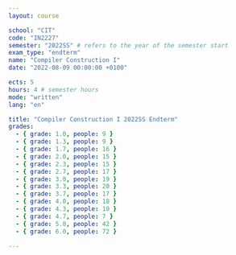 ```yaml
---
layout: course

school: "CIT"
code: "IN2227"
semester: "2022SS" # refers to the year of the semester start
exam_type: "endterm"
name: "Compiler Construction I"
date: "2022-08-09 00:00:00 +0100"

ects: 5
hours: 4 # semester hours
mode: "written"
lang: "en"

title: "Compiler Construction I 2022SS Endterm"
grades:
  - { grade: 1.0, people: 9 }
  - { grade: 1.3, people: 9 }
  - { grade: 1.7, people: 16 }
  - { grade: 2.0, people: 15 }
  - { grade: 2.3, people: 15 }
  - { grade: 2.7, people: 17 }
  - { grade: 3.0, people: 19 }
  - { grade: 3.3, people: 20 }
  - { grade: 3.7, people: 17 }
  - { grade: 4.0, people: 18 }
  - { grade: 4.3, people: 10 }
  - { grade: 4.7, people: 7 }
  - { grade: 5.0, people: 42 }
  - { grade: 6.0, people: 72 }

---
```



